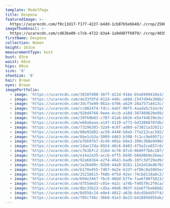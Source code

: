 ```yaml
---
template: ModelPage
title: Despena
featuredImage: >-
  https://ucarecdn.com/f0c13d17-f177-4227-b4dd-1cb87b5e6b48/-/crop/2500x1128/0,33/-/preview/
imageThumbnail: >-
  https://ucarecdn.com/cd63be00-c7cb-4722-b3a4-1a9dd07f6079/-/crop/4035x4669/548,769/-/preview/
firstName: Despena
collection: Women
height: 163cm
measurementType: bust
bust: 83cm
waist: 68cm
hips: 88cm
size: '8'
shoeSize: '8'
hair: Brown
eyes: Brown
imagePortfolio:
  - image: 'https://ucarecdn.com/3658fd00-36ff-421d-91be-b5e6999410e3/'
  - image: 'https://ucarecdn.com/4e33fdfd-812d-448c-a6b8-2347d94e386b/'
  - image: 'https://ucarecdn.com/3dcf5e09-9b2a-4706-a629-28a75714413c/'
  - image: 'https://ucarecdn.com/cc802474-fdcc-4abf-90f5-4aada5c52ec9/'
  - image: 'https://ucarecdn.com/920d4766-9eee-4ccb-a18d-387409620e99/'
  - image: 'https://ucarecdn.com/39f60b81-c787-41a6-b026-e5e74d639e3e/'
  - image: 'https://ucarecdn.com/e68abaaa-a147-4119-a773-bd33060707db/'
  - image: 'https://ucarecdn.com/73296303-32a9-4c8f-ad0d-a73021a32021/'
  - image: 'https://ucarecdn.com/80e92d82-ac58-4448-b8a5-77a213cac592/'
  - image: 'https://ucarecdn.com/bbe1cb3a-5809-4463-b398-fc1cc9e69571/'
  - image: 'https://ucarecdn.com/e7bb97b7-dc49-401e-b8e3-200c368e9490/'
  - image: 'https://ucarecdn.com/1dae17da-0924-40c6-8483-475e2ce857c0/'
  - image: 'https://ucarecdn.com/c7b3bfc2-316d-4cf8-87c6-0b09f7b6c287/'
  - image: 'https://ucarecdn.com/e14a2a35-accb-4ff5-bb95-b66d8b9e2bee/'
  - image: 'https://ucarecdn.com/92a681b4-e2f4-4643-badb-10fc3df29ed9/'
  - image: 'https://ucarecdn.com/1e364d9c-92b8-44a9-8261-12e2d1dedb70/'
  - image: 'https://ucarecdn.com/b178e455-7d67-4e2e-b337-ef8bc8a5865e/'
  - image: 'https://ucarecdn.com/25216615-f68b-4f5d-92ec-74cbd118a0c2/'
  - image: 'https://ucarecdn.com/694e3467-7bc9-40dd-b7fe-faa6f88f5823/'
  - image: 'https://ucarecdn.com/d755ded3-c01e-4a2c-a74b-f40570c2f0ca/'
  - image: 'https://ucarecdn.com/8bc35b23-c45a-49d8-903f-b2e6f7be68b8/'
  - image: 'https://ucarecdn.com/8d556c24-e0e4-4012-a63b-6dcd5b4d5ff4/'
  - image: 'https://ucarecdn.com/f05c746c-36b0-41e3-8e23-b418956955eb/'
---
```


